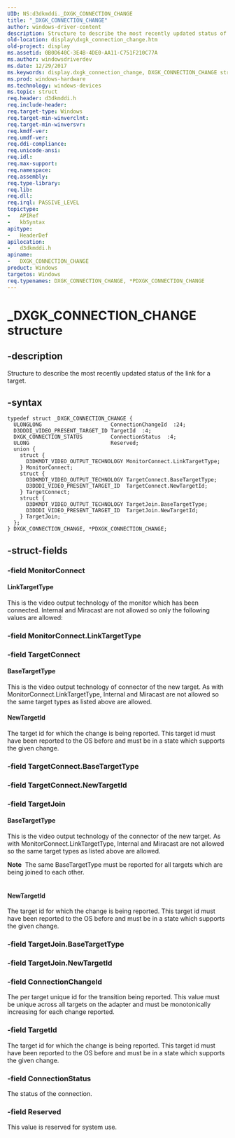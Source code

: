 ```yaml
---
UID: NS:d3dkmddi._DXGK_CONNECTION_CHANGE
title: "_DXGK_CONNECTION_CHANGE"
author: windows-driver-content
description: Structure to describe the most recently updated status of the link for a target.
old-location: display\dxgk_connection_change.htm
old-project: display
ms.assetid: 0B0D640C-3E4B-4DE0-AA11-C751F210C77A
ms.author: windowsdriverdev
ms.date: 12/29/2017
ms.keywords: display.dxgk_connection_change, DXGK_CONNECTION_CHANGE structure [Display Devices], _DXGK_CONNECTION_CHANGE, PDXGK_CONNECTION_CHANGE, d3dkmddi/PDXGK_CONNECTION_CHANGE, PDXGK_CONNECTION_CHANGE structure pointer [Display Devices], *PDXGK_CONNECTION_CHANGE, d3dkmddi/DXGK_CONNECTION_CHANGE, DXGK_CONNECTION_CHANGE
ms.prod: windows-hardware
ms.technology: windows-devices
ms.topic: struct
req.header: d3dkmddi.h
req.include-header: 
req.target-type: Windows
req.target-min-winverclnt: 
req.target-min-winversvr: 
req.kmdf-ver: 
req.umdf-ver: 
req.ddi-compliance: 
req.unicode-ansi: 
req.idl: 
req.max-support: 
req.namespace: 
req.assembly: 
req.type-library: 
req.lib: 
req.dll: 
req.irql: PASSIVE_LEVEL
topictype:
-	APIRef
-	kbSyntax
apitype:
-	HeaderDef
apilocation:
-	d3dkmddi.h
apiname:
-	DXGK_CONNECTION_CHANGE
product: Windows
targetos: Windows
req.typenames: DXGK_CONNECTION_CHANGE, *PDXGK_CONNECTION_CHANGE
---
```


# _DXGK_CONNECTION_CHANGE structure


## -description


Structure to describe the most recently updated status of the link for a target.


## -syntax


````
typedef struct _DXGK_CONNECTION_CHANGE {
  ULONGLONG                      ConnectionChangeId  :24;
  D3DDDI_VIDEO_PRESENT_TARGET_ID TargetId  :4;
  DXGK_CONNECTION_STATUS         ConnectionStatus  :4;
  ULONG                          Reserved;
  union {
    struct {
      D3DKMDT_VIDEO_OUTPUT_TECHNOLOGY MonitorConnect.LinkTargetType;
    } MonitorConnect;
    struct {
      D3DKMDT_VIDEO_OUTPUT_TECHNOLOGY TargetConnect.BaseTargetType;
      D3DDDI_VIDEO_PRESENT_TARGET_ID  TargetConnect.NewTargetId;
    } TargetConnect;
    struct {
      D3DKMDT_VIDEO_OUTPUT_TECHNOLOGY TargetJoin.BaseTargetType;
      D3DDDI_VIDEO_PRESENT_TARGET_ID  TargetJoin.NewTargetId;
    } TargetJoin;
  };
} DXGK_CONNECTION_CHANGE, *PDXGK_CONNECTION_CHANGE;
````


## -struct-fields




### -field MonitorConnect



#### LinkTargetType

This is the video output technology of the monitor which has been connected.  Internal and Miracast are not allowed so only the following values are allowed:


### -field MonitorConnect.LinkTargetType

 


### -field TargetConnect



#### BaseTargetType

This is the video output technology of connector of the new target.  As with MonitorConnect.LinkTargetType,  Internal and Miracast are not allowed so the same target types as listed above are allowed.


#### NewTargetId

The target id for which the change is being reported.  This target id must have been reported to the OS before and must be in a state which supports the given change.  


### -field TargetConnect.BaseTargetType

 


### -field TargetConnect.NewTargetId

 


### -field TargetJoin



#### BaseTargetType

This is the video output technology of the connector of the new target.  As with MonitorConnect.LinkTargetType,  Internal and Miracast are not allowed so the same target types as listed above are allowed.  
<div class="alert"><b>Note</b>  The same BaseTargetType must be reported for all targets which are being joined to each other.</div><div> </div>

#### NewTargetId

The target id for which the change is being reported.  This target id must have been reported to the OS before and must be in a state which supports the given change.  


### -field TargetJoin.BaseTargetType

 


### -field TargetJoin.NewTargetId

 


### -field ConnectionChangeId

The per target unique id for the transition being reported.  This value must be unique across all targets on the adapter and must be monotonically increasing for each change reported.


### -field TargetId

The target id for which the change is being reported.  This target id must have been reported to the OS before and must be in a state which supports the given change.


### -field ConnectionStatus

The status of the connection.


### -field Reserved

This value is reserved for system use.


